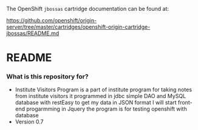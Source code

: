 The OpenShift `jbossas` cartridge documentation can be found at:

https://github.com/openshift/origin-server/tree/master/cartridges/openshift-origin-cartridge-jbossas/README.md

# README #

### What is this repository for? ###

* Institute Visitors Program is a part of institute program for taking notes from institute visitors 
it programmed in jdbc simple DAO and MySQL database with restEasy to get my data in JSON format I will start front-end progarmming in Jquery the program is for testing openshift with database
* Version 0.7
